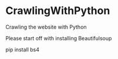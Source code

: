 # CrawlingWithPython
Crawling the website with Python

Please start off with installing Beautifulsoup

pip install bs4